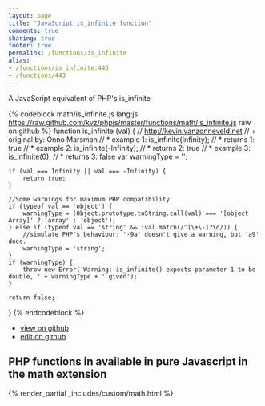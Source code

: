```yaml
---
layout: page
title: "JavaScript is_infinite function"
comments: true
sharing: true
footer: true
permalink: /functions/is_infinite
alias:
- /functions/is_infinite:443
- /functions/443
---
```

<!-- Generated by Rakefile:build -->
A JavaScript equivalent of PHP's is_infinite

{% codeblock math/is_infinite.js lang:js https://raw.github.com/kvz/phpjs/master/functions/math/is_infinite.js raw on github %}
function is_infinite (val) {
    // http://kevin.vanzonneveld.net
    // +   original by: Onno Marsman
    // *     example 1: is_infinite(Infinity);
    // *     returns 1: true
    // *     example 2: is_infinite(-Infinity);
    // *     returns 2: true
    // *     example 3: is_infinite(0);
    // *     returns 3: false
    var warningType = '';

    if (val === Infinity || val === -Infinity) {
        return true;
    }

    //Some warnings for maximum PHP compatibility
    if (typeof val == 'object') {
        warningType = (Object.prototype.toString.call(val) === '[object Array]' ? 'array' : 'object');
    } else if (typeof val == 'string' && !val.match(/^[\+\-]?\d/)) {
        //simulate PHP's behaviour: '-9a' doesn't give a warning, but 'a9' does.
        warningType = 'string';
    }
    if (warningType) {
        throw new Error('Warning: is_infinite() expects parameter 1 to be double, ' + warningType + ' given');
    }

    return false;
}
{% endcodeblock %}

 - [view on github](https://github.com/kvz/phpjs/blob/master/functions/math/is_infinite.js)
 - [edit on github](https://github.com/kvz/phpjs/edit/master/functions/math/is_infinite.js)

## PHP functions in available in pure Javascript in the math extension
{% render_partial _includes/custom/math.html %}
